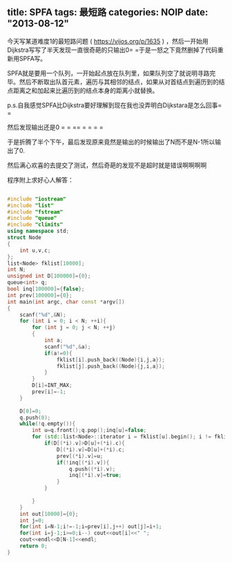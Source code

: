 title: SPFA
tags: 最短路
categories: NOIP
date: "2013-08-12"
---

今天写某道难度1的最短路问题 (  https://vijos.org/p/1635  )  ，然后一开始用Dijkstra写写了半天发现一直很奇葩的只输出0= =于是一怒之下竟然删掉了代码重新用SPFA写。

SPFA就是要用一个队列，一开始起点放在队列里，如果队列空了就说明寻路完毕。然后不断取出队首元素，遍历与其相邻的结点，如果从对首结点到遍历到的结点距离之和加起来比遍历到的结点本身的距离小就替换。

p.s.自我感觉SPFA比Dijkstra要好理解到现在我也没弄明白Dijkstara是怎么回事= =

然后发现输出还是0 = = == = = = =

于是折腾了半个下午，最后发现原来竟然是输出的时候输出了N而不是N-1所以输出了0.

然后满心欢喜的去提交了测试，然后奇葩的发现不是超时就是错误啊啊啊啊

程序附上求好心人解答：
```c++

#include "iostream"
#include "list"
#include "fstream"
#include "queue"
#include "climits"
using namespace std;
struct Node
{
	int u,v,c;
};
list<Node> fklist[10000];
int N;
unsigned int D[100000]={0};
queue<int> q;
bool inq[100000]={false};
int prev[100000]={0};
int main(int argc, char const *argv[])
{
	scanf("%d",&N);
	for (int i = 0; i < N; ++i){
		for (int j = 0; j < N; ++j)
		{
			int a;
			scanf("%d",&a);
			if(a!=0){
				fklist[i].push_back((Node){i,j,a});
				fklist[j].push_back((Node){j,i,a});
			}
		}
		D[i]=INT_MAX;
		prev[i]=-1;
	}
	
	D[0]=0;
	q.push(0);
	while(!q.empty()){
		int u=q.front();q.pop();inq[u]=false;
		for (std::list<Node>::iterator i = fklist[u].begin(); i != fklist[u].end(); ++i){
			if(D[(*i).v]>D[u]+(*i).c){
				D[(*i).v]=D[u]+(*i).c;
				prev[(*i).v]=u;
				if(!inq[(*i).v]){
					q.push((*i).v);
					inq[(*i).v]=true;
				}
			}
			
		}
	}
	int out[10000]={0};
	int j=0;
	for(int i=N-1;i!=-1;i=prev[i],j++) out[j]=i+1;
	for(int i=j-1;i>=0;i--) cout<<out[i]<<" ";
	cout<<endl<<D[N-1]<<endl;
	return 0;
}

```
